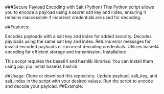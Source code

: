 ###Secure Payload Encoding with Salt (Python)
This Python script allows you to encode a payload using a secret salt key and index, ensuring it remains inaccessible if incorrect credentials are used for decoding.

##Features:

Encodes payloads with a salt key and index for added security.
Decodes payloads using the same salt key and index.
Returns error messages for invalid encoded payloads or incorrect decoding credentials.
Utilizes base64 encoding for efficient storage and transmission.
Installation:

This script requires the base64 and hashlib libraries. You can install them using pip:
pip install base64 hashlib

##Usage:
Clone or download this repository.
Update payload, salt_key, and salt_index in the script with your desired values.
Run the script to encode and decode your payload.
##Example:
